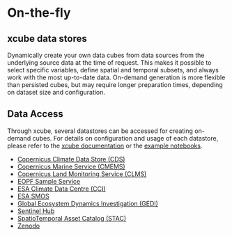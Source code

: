 # On-the-fly
## xcube data stores

Dynamically create your own data cubes from data sources from the underlying source data at the time of request.
This makes it possible to select specific variables, define spatial and temporal subsets, 
and always work with the most up-to-date data.
On-demand generation is more flexible than persisted cubes, 
but may require longer preparation times, depending on dataset size and configuration.

## Data Access 

Through xcube, several datastores can be accessed for creating on-demand cubes.
For details on configuration and usage of each datastore, please refer to the [xcube documentation](https://xcube.readthedocs.io/en/latest/dataaccess.html#available-data-stores) or
the [example notebooks](../../jupyterlab/notebooks/xcube-datastores).

- [Copernicus Climate Data Store (CDS)](../../jupyterlab/notebooks/xcube-datastores/Generate_C3S_CDS_cubes.ipynb)
- [Copernicus Marine Service (CMEMS)](../../jupyterlab/notebooks/xcube-datastores/Generate_CMEMS_cubes.ipynb)
- [Copernicus Land Monitoring Service (CLMS)](https://github.com/xcube-dev/xcube-clms/blob/main/examples/notebooks/CLMS_lazy_load.ipynb)
- [EOPF Sample Service](https://github.com/EOPF-Sample-Service/xcube-eopf/blob/main/examples/sentinel_2.ipynb)
- [ESA Climate Data Centre (CCI)](../../jupyterlab/notebooks/xcube-datastores/Generate_CCI_cubes.ipynb)
- [ESA SMOS](https://github.com/xcube-dev/xcube-smos/blob/main/notebooks/demo-store.ipynb)
- [Global Ecosystem Dynamics Investigation (GEDI)](https://github.com/xcube-dev/xcube-gedidb/blob/main/examples/notebooks/gedi_data_store.ipynb)
- [Sentinel Hub](../../jupyterlab/notebooks/xcube-datastores/Generate_SentinelHub_cubes.ipynb)
- [SpatioTemporal Asset Catalog (STAC)](../../jupyterlab/notebooks/xcube-datastores/Access_data_from_nonsearchable_stac_catalog.ipynb)
- [Zenodo](../../jupyterlab/notebooks/xcube-datastores/Access_data_from_Zenodo.ipynb)  






